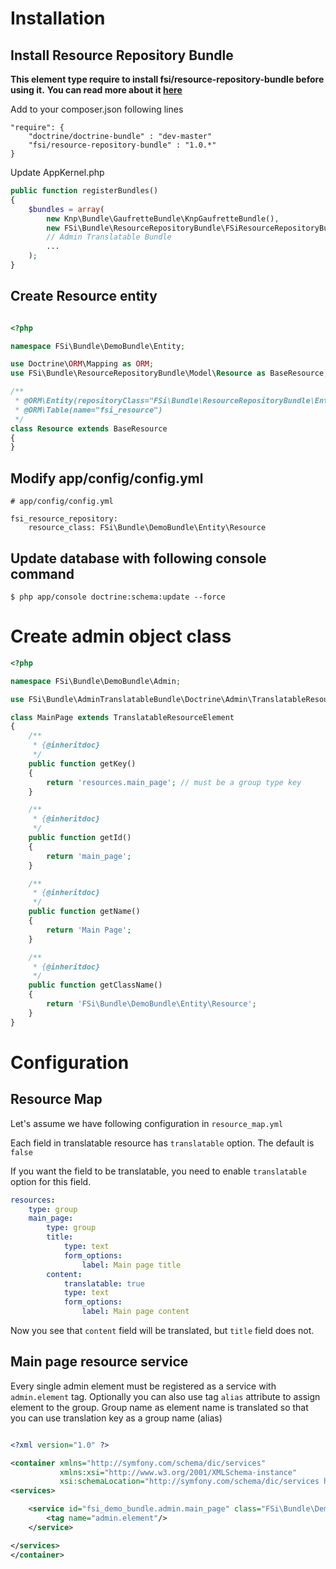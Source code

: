 # Installation

##  Install Resource Repository Bundle

**This element type require to install fsi/resource-repository-bundle before using it.**
**You can read more about it [here](https://github.com/fsi-open/resource-repository-bundle)**

Add to your composer.json following lines

```
"require": {
    "doctrine/doctrine-bundle" : "dev-master"
    "fsi/resource-repository-bundle" : "1.0.*"
}
```

Update AppKernel.php

```php
public function registerBundles()
{
    $bundles = array(
        new Knp\Bundle\GaufretteBundle\KnpGaufretteBundle(),
        new FSi\Bundle\ResourceRepositoryBundle\FSiResourceRepositoryBundle(),
        // Admin Translatable Bundle
        ...
    );
}
```

## Create Resource entity

```php

<?php

namespace FSi\Bundle\DemoBundle\Entity;

use Doctrine\ORM\Mapping as ORM;
use FSi\Bundle\ResourceRepositoryBundle\Model\Resource as BaseResource;

/**
 * @ORM\Entity(repositoryClass="FSi\Bundle\ResourceRepositoryBundle\Entity\ResourceRepository")
 * @ORM\Table(name="fsi_resource")
 */
class Resource extends BaseResource
{
}
```

## Modify app/config/config.yml

```
# app/config/config.yml

fsi_resource_repository:
    resource_class: FSi\Bundle\DemoBundle\Entity\Resource
```

## Update database with following console command

```
$ php app/console doctrine:schema:update --force
```

# Create admin object class

```php
<?php

namespace FSi\Bundle\DemoBundle\Admin;

use FSi\Bundle\AdminTranslatableBundle\Doctrine\Admin\TranslatableResourceElement;

class MainPage extends TranslatableResourceElement
{
    /**
     * {@inheritdoc}
     */
    public function getKey()
    {
        return 'resources.main_page'; // must be a group type key
    }

    /**
     * {@inheritdoc}
     */
    public function getId()
    {
        return 'main_page';
    }

    /**
     * {@inheritdoc}
     */
    public function getName()
    {
        return 'Main Page';
    }

    /**
     * {@inheritdoc}
     */
    public function getClassName()
    {
        return 'FSi\Bundle\DemoBundle\Entity\Resource';
    }
}
```

# Configuration

## Resource Map

Let's assume we have following configuration in ``resource_map.yml``

Each field in translatable resource has ``translatable`` option. The default is ``false``

If you want the field to be translatable, you need to enable ``translatable`` option for this field.

```yml
resources:
    type: group
    main_page:
        type: group
        title:
            type: text
            form_options:
                label: Main page title
        content:
            translatable: true
            type: text
            form_options:
                label: Main page content
```

Now you see that ``content`` field will be translated, but ``title`` field does not.

## Main page resource service

Every single admin element must be registered as a service with ``admin.element`` tag.
Optionally you can also use tag ``alias`` attribute to assign element to the group.
Group name as element name is translated so that you can use translation key as a group name (alias)

```xml

<?xml version="1.0" ?>

<container xmlns="http://symfony.com/schema/dic/services"
           xmlns:xsi="http://www.w3.org/2001/XMLSchema-instance"
           xsi:schemaLocation="http://symfony.com/schema/dic/services http://symfony.com/schema/dic/services/services-1.0.xsd">
<services>

    <service id="fsi_demo_bundle.admin.main_page" class="FSi\Bundle\DemoBundle\Admin\MainPage">
        <tag name="admin.element"/>
    </service>

</services>
</container>

```
